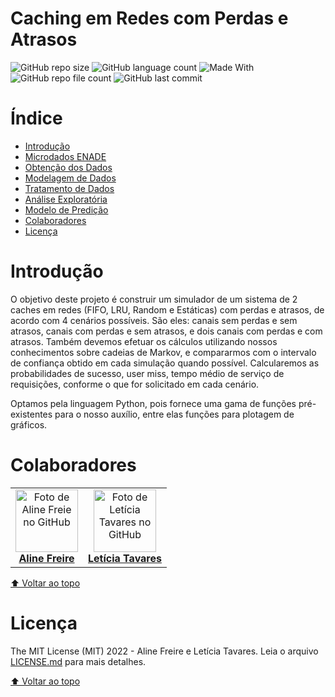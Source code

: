 # Caching em Redes com Perdas e Atrasos

![GitHub repo size](https://img.shields.io/github/repo-size/siliconemonster/AD-TrabalhoFinal?color=a21360&style=for-the-badge)
![GitHub language count](https://img.shields.io/github/languages/count/siliconemonster/AD-TrabalhoFinal?color=a21360&style=for-the-badge)
![Made With](https://img.shields.io/badge/Made%20With-Python-lightgrey?color=a21360&style=for-the-badge)
![GitHub repo file count](https://img.shields.io/github/directory-file-count/siliconemonster/AD-TrabalhoFinal?color=a21360&style=for-the-badge)
![GitHub last commit](https://img.shields.io/github/last-commit/siliconemonster/AD-TrabalhoFinal?color=a21360&style=for-the-badge)

# Índice

- [Introdução](#introdução)
- [Microdados ENADE](#microdados-enade)
- [Obtenção dos Dados](#obtenção-dos-dados)
- [Modelagem de Dados](#modelagem-de-dados)
- [Tratamento de Dados](#tratamento-de-dados)
- [Análise Exploratória](#análise-exploratória)
- [Modelo de Predição](#modelo-de-predição)
- [Colaboradores](#colaboradores)
- [Licença](#licença)

# Introdução

O objetivo deste projeto é construir um simulador de um sistema de 2 caches em redes (FIFO, LRU, Random e Estáticas) com perdas e atrasos, de acordo com 4 cenários possíveis. São eles: canais sem perdas e sem atrasos, canais com perdas e sem atrasos, e dois canais com perdas e com atrasos.
Também devemos efetuar os cálculos utilizando nossos conhecimentos sobre cadeias de Markov, e compararmos com o intervalo de confiança obtido em cada simulação quando possível. Calcularemos as probabilidades de sucesso, user miss, tempo médio de serviço de requisições, conforme o que for solicitado em cada cenário. 

Optamos pela linguagem Python, pois fornece uma gama de funções pré-existentes para o nosso auxílio, entre elas funções para plotagem de gráficos.


# Colaboradores

<table>
  <tr>
    <td align="center">
      <a href="#">
        <img src="https://avatars.githubusercontent.com/u/20328857?v=4" width="100px;" alt="Foto de Aline Freie no GitHub"/><br>
        <sub>
          <a href="https://github.com/siliconemonster"><b>Aline Freire</b></a>
        </sub>
      </a>
    </td>
    <td align="center">
      <a href="#">
        <img src="https://avatars.githubusercontent.com/u/34246743?v=4" width="100px;" alt="Foto de Letícia Tavares no GitHub"/><br>
        <sub>
          <a href="https://github.com/leticiatavaresds"><b>Letícia Tavares</b></a>
        </sub>
      </a>
    </td>
</table>


[⬆ Voltar ao topo](#caching-em-redes-com-perdas-e-atrasos)

# Licença

The MIT License (MIT) 2022 - Aline Freire e Letícia Tavares. Leia o arquivo [LICENSE.md](https://github.com/siliconemonster/AD-TrabalhoFinal/blob/master/LICENSE.md) para mais detalhes.


[⬆ Voltar ao topo](#caching-em-redes-com-perdas-e-atrasos)

